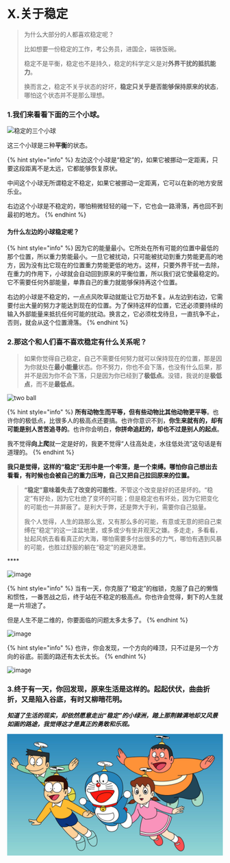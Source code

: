 # X.关于稳定

> 为什么大部分的人都喜欢稳定呢？
>
> 比如想要一份稳定的工作，考公务员，进国企，端铁饭碗。
>
> 稳定不是平衡，稳定也不是持久，稳定的科学定义是对**外界干扰的抵抗能力**。
>
> 换而言之，稳定不关乎状态的好坏，**稳定只关乎是否能够保持原来的状态**，哪怕这个状态并不是那么理想。



### 1.我们来看看下面的三个小球。

![&#x7A33;&#x5B9A;&#x7684;&#x4E09;&#x4E2A;&#x5C0F;&#x7403;](https://tonydeng.github.io/images/blog/stability/tree_ball_1.jpg)

这三个小球是三种**平衡**的状态。

{% hint style="info" %}
左边这个小球是“稳定”的，如果它被挪动一定距离，只要这段距离不是太远，它都能够恢复原状。

中间这个小球无所谓稳定不稳定，如果它被挪动一定距离，它可以在新的地方安居乐业。

右边这个小球是不稳定的，哪怕稍微轻轻的碰一下，它也会一路滑落，再也回不到最初的地方。
{% endhint %}



#### 为什么左边的小球稳定呢？ <a id="&#x4E3A;&#x4EC0;&#x4E48;&#x5DE6;&#x8FB9;&#x7684;&#x5C0F;&#x7403;&#x7A33;&#x5B9A;&#x5462;&#xFF1F;"></a>

{% hint style="info" %}
因为它的能量最小。它所处在所有可能的位置中最低的那个位置，所以重力势能最小。一旦它被扰动，只可能被扰动到重力势能更高的地方，因为没有比它现在的位置重力势能更低的地方。这样，只要外界干扰一去除，在重力的作用下，小球就会自动回到原来的平衡位置，所以我们说它使最稳定的。它不需要任何外部能量，单靠自己的重力就能够保持再这个位置。

右边的小球是不稳定的，一点点风吹草动就能让它万劫不复。从左边到右边，它需要付出大量的努力才能达到现在的位置。为了保持这样的位置，它还必须要持续的输入外部能量来抵抗任何可能的扰动。换言之，它必须枕戈待旦，一直抗争不止，否则，就会从这个位置滑落。
{% endhint %}



### 2.那这个和人们喜不喜欢稳定有什么关系呢？

> 如果你觉得自己稳定，自己不需要任何努力就可以保持现在的位置，那是因为你就处在**最小能量**状态。你不努力，你也不会下落，也没有什么后果，那并不是因为你不会下落，只是因为你已经到了**极低点**。没错，我说的是**极低点**，而不是**最低点**。



![two ball](https://tonydeng.github.io/images/blog/stability/two_ball_1.jpg)

{% hint style="info" %}
**所有动物生而平等，但有些动物比其他动物更平等**。也许你的极低点，比很多人的极高点还要搞。也许你意识不到，**你生来就有的，却有可能是别人苦苦追寻的**。也许你会明白，**你拼命追赶的，却也不过是别人的起点**。

我不觉得**向上爬**就一定是好的，我更不觉得“人往高处走，水往低处流”这句话是有道理的。
{% endhint %}

**我只是觉得，这样的“稳定”无形中是一个牢笼，是一个束缚。哪怕你自己想出去看看，有时候也会被自己的重力压垮，自己又把自己拉回原来的位置。**

> **“稳定”意味着失去了改变的可能性**，不管这个改变是好的还是坏的。“稳定”有好处，因为它杜绝了变坏的可能；但是稳定也有坏处，因为它把变化的可能也一并屏蔽了。是利大于弊，还是弊大于利，需要你自己掂量。
>
> 我个人觉得，人生的路那么宽，又有那么多的可能，有意或无意的把自己束缚在“稳定”的这一洼盆地里，或多或少有坐井观天之嫌。多走走，多看看，扯起风帆去看看真正的大海，哪怕需要多付出很多的力气，哪怕有遇到风暴的可能，也胜过舒服的躺在“稳定”的避风港里。

\*\*\*\*

![image](https://tonydeng.github.io/images/blog/stability/one_ball_1.jpg)

{% hint style="info" %}
当有一天，你克服了“稳定”的枷锁，克服了自己的懒惰和惯性，一番苦战之后，终于站在不稳定的极高点。你也许会觉得，剩下的人生就是一片坦途了。

但是人生不是二维的，你要面临的问题太多太多了。
{% endhint %}

![image](https://tonydeng.github.io/images/blog/stability/one_ball_2.jpg)

{% hint style="info" %}
也许，你会发现，一个方向的峰顶，只不过是另一个方向的谷底。前面的路还有太长太长。
{% endhint %}



![image](https://tonydeng.github.io/images/blog/stability/one_ball_3.jpg)

### 3.终于有一天，你回发现，原来生活是这样的。起起伏伏，曲曲折折，又是陷入谷底，有时又柳暗花明。

_**知道了生活的现实，却依然愿意走出“稳定”的小绿洲，踏上那荆棘满地却又风景如画的路途，我觉得这才是真正的勇敢和乐观。**_

![](.gitbook/assets/pdboxft.jpg)

